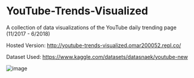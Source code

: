 # YouTube-Trends-Visualized
A collection of data visualizations of the YouTube daily trending page (11/2017 - 6/2018) 

Hosted Version: http://youtube-trends-visualized.omar200052.repl.co/

Dataset Used: https://www.kaggle.com/datasets/datasnaek/youtube-new

![image](https://github.com/omar2000522/YouTube-Trends-Visualized/assets/28685282/bd37444a-fa17-417d-95d9-93806b1ad992)

